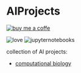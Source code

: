 # AIProjects
[![buy me a coffe](https://img.shields.io/badge/kick_me-27ae60?style=for-the-badge&logo=people&logoColor=white)](https://saweria.co/slowy07)

![love](https://forthebadge.com/images/badges/built-with-love.svg)
![jupyternotebooks](https://img.shields.io/badge/jupyter_notebook-e67e22?style=for-the-badge&logo=jupyter&logoColor=white)



collection of AI projects:
- [computational biology](https://github.com/slowy07/AIProjects/tree/main/computational%20biology)
